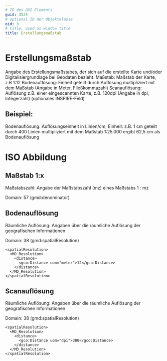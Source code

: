 ```yaml
---
# ID des GUI Elements
guid: 3525
# optional ID der Objektklasse
oid: 3
# title, used as window title
title: Erstellungsmaßstab
---
```


# Erstellungsmaßstab

Angabe des Erstellungsmaßstabes, der sich auf die erstellte Karte und/oder Digitalisiergrundlage bei Geodaten bezieht. Maßstab: Maßstab der Karte, z.B 1:12 Bodenauflösung: Einheit geteilt durch Auflösung multipliziert mit dem Maßstab (Angabe in Meter, Fließkommazahl) Scanauflösung: Auflösung z.B. einer eingescannten Karte, z.B. 120dpi (Angabe in dpi, Integerzahl) (optionales INSPIRE-Feld)

## Beispiel:

Bodenauflösung: Auflösungseinheit in Linien/cm; Einheit: z.B. 1 cm geteilt durch 400 Linien multipliziert mit dem Maßstab 1:25.000 ergibt 62,5 cm als Bodenauflösung


# ISO Abbildung

## Maßstab 1:x

Maßstabszahl: Angabe der Maßstabszahl (mz) eines Maßstabs 1 : mz

Domain: 57 (gmd:denominator)

## Bodenauflösung

Räumliche Auflösung: Angaben über die räumliche Auflösung der geografischen Informationen

Domain: 38 (gmd:spatialResolution)

```
<spatialResolution>
  <MD_Resolution>
    <distance>
      <gco:Distance uom="meter">12</gco:Distance>
    </distance>
  </MD_Resolution>
</spatialResolution>
```

## Scanauflösung

Räumliche Auflösung: Angaben über die räumliche Auflösung der geografischen Informationen

Domain: 38 (gmd:spatialResolution)

```
<spatialResolution>
  <MD_Resolution>
    <distance>
      <gco:Distance uom="dpi">300</gco:Distance>
    </distance>
  </MD_Resolution>
</spatialResolution>
```
